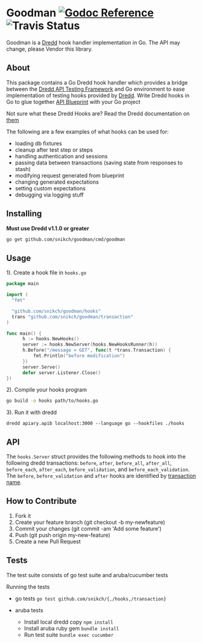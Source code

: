 # Goodman [![Godoc Reference](http://img.shields.io/badge/godoc-reference-5272B4.svg?style=flat-square)](https://godoc.org/github.com/snikch/goodman) ![Travis Status](https://travis-ci.org/snikch/goodman.svg?branch=master)

Goodman is a [Dredd](https://github.com/apiaryio/dredd) hook handler implementation in Go. The API may change, please Vendor this library.

## About
This package contains a Go Dredd hook handler which provides a bridge between the [Dredd API Testing Framework](http://dredd.readthedocs.org/en/latest/)
 and Go environment to ease implementation of testing hooks provided by [Dredd](http://dredd.readthedocs.org/en/latest/). Write Dredd hooks in Go to glue together [API Blueprint](https://apiblueprint.org/) with your Go project

Not sure what these Dredd Hooks are?  Read the Dredd documentation on [them](http://dredd.readthedocs.org/en/latest/hooks/)

The following are a few examples of what hooks can be used for:

- loading db fixtures
- cleanup after test step or steps
- handling authentication and sessions
- passing data between transactions (saving state from responses to stash)
- modifying request generated from blueprint
- changing generated expectations
- setting custom expectations
- debugging via logging stuff


## Installing

**Must use Dredd v1.1.0 or greater**

```bash
go get github.com/snikch/goodman/cmd/goodman
```

## Usage

1). Create a hook file in `hooks.go`

```go
package main

import (
  "fmt"

  "github.com/snikch/goodman/hooks"
  trans "github.com/snikch/goodman/transaction"
)

func main() {
      h := hooks.NewHooks()
      server := hooks.NewServer(hooks.NewHooksRunner(h))
      h.Before("/message > GET", func(t *trans.Transaction) {
          fmt.Println("before modification")
      })
      server.Serve()
      defer server.Listener.Close()
})

```

2). Compile your hooks program

```bash
go build -o hooks path/to/hooks.go
```

3). Run it with dredd

`dredd apiary.apib localhost:3000 --language go --hookfiles ./hooks`

## API

The `hooks.Server` struct provides the following methods to hook into the following dredd transactions: `before`, `after`, `before_all`, `after_all`, `before_each`, `after_each`, `before_validation`, and `before_each_validation`.
The `before`, `before_validation` and `after` hooks are identified by [transaction name](http://dredd.readthedocs.org/en/latest/hooks/#getting-transaction-names).

## How to Contribute

1. Fork it
2. Create your feature branch (git checkout -b my-newfeature)
3. Commit your changes (git commit -am 'Add some feature')
4. Push (git push origin my-new-feature)
5. Create a new Pull Request

## Tests

The test suite consists of go test suite and aruba/cucumber tests

Running the tests

- go tests `go test github.com/snikch/{,/hooks,/transaction}`

- aruba tests
  - Install local dredd copy `npm install`
  - Install aruba ruby gem `bundle install`
  - Run test suite `bundle exec cucumber`
